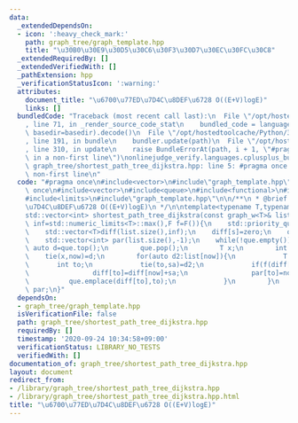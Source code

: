 ```yaml
---
data:
  _extendedDependsOn:
  - icon: ':heavy_check_mark:'
    path: graph_tree/graph_template.hpp
    title: "\u30B0\u30E9\u30D5\u30C6\u30F3\u30D7\u30EC\u30FC\u30C8"
  _extendedRequiredBy: []
  _extendedVerifiedWith: []
  _pathExtension: hpp
  _verificationStatusIcon: ':warning:'
  attributes:
    document_title: "\u6700\u77ED\u7D4C\u8DEF\u6728 O((E+V)logE)"
    links: []
  bundledCode: "Traceback (most recent call last):\n  File \"/opt/hostedtoolcache/Python/3.9.0/x64/lib/python3.9/site-packages/onlinejudge_verify/documentation/build.py\"\
    , line 71, in _render_source_code_stat\n    bundled_code = language.bundle(stat.path,\
    \ basedir=basedir).decode()\n  File \"/opt/hostedtoolcache/Python/3.9.0/x64/lib/python3.9/site-packages/onlinejudge_verify/languages/cplusplus.py\"\
    , line 191, in bundle\n    bundler.update(path)\n  File \"/opt/hostedtoolcache/Python/3.9.0/x64/lib/python3.9/site-packages/onlinejudge_verify/languages/cplusplus_bundle.py\"\
    , line 310, in update\n    raise BundleErrorAt(path, i + 1, \"#pragma once found\
    \ in a non-first line\")\nonlinejudge_verify.languages.cplusplus_bundle.BundleErrorAt:\
    \ graph_tree/shortest_path_tree_dijkstra.hpp: line 5: #pragma once found in a\
    \ non-first line\n"
  code: "#pragma once\n#include<vector>\n#include\"graph_template.hpp\"\n\n#pragma\
    \ once\n#include<vector>\n#include<queue>\n#include<functional>\n#include<tuple>\n\
    #include<limits>\n#include\"graph_template.hpp\"\n\n/**\n * @brief \u6700\u77ED\
    \u7D4C\u8DEF\u6728 O((E+V)logE)\n */\n\ntemplate<typename T,typename F=std::less<T>>\n\
    std::vector<int> shortest_path_tree_dijkstra(const graph_w<T>& list,int s,T zero=0,T\
    \ inf=std::numeric_limits<T>::max(),F f=F()){\n    std::priority_queue<std::pair<T,int>,std::vector<pair<T,int>>,std::greater<std::pair<T,int>>>que;\n\
    \    std::vector<T>diff(list.size(),inf);\n    diff[s]=zero;\n    que.push(make_pair(T(),s));\n\
    \    std::vector<int> par(list.size(),-1);\n    while(!que.empty()){\n       \
    \ auto d=que.top();\n        que.pop();\n        T x;\n        int now;\n    \
    \    tie(x,now)=d;\n        for(auto d2:list[now]){\n            T sa;\n     \
    \       int to;\n            tie(to,sa)=d2;\n            if(f(diff[now]+sa,diff[to])){\n\
    \                diff[to]=diff[now]+sa;\n                par[to]=now;\n      \
    \          que.emplace(diff[to],to);\n            }\n        }\n    }\n    return\
    \ par;\n}"
  dependsOn:
  - graph_tree/graph_template.hpp
  isVerificationFile: false
  path: graph_tree/shortest_path_tree_dijkstra.hpp
  requiredBy: []
  timestamp: '2020-09-24 10:34:58+09:00'
  verificationStatus: LIBRARY_NO_TESTS
  verifiedWith: []
documentation_of: graph_tree/shortest_path_tree_dijkstra.hpp
layout: document
redirect_from:
- /library/graph_tree/shortest_path_tree_dijkstra.hpp
- /library/graph_tree/shortest_path_tree_dijkstra.hpp.html
title: "\u6700\u77ED\u7D4C\u8DEF\u6728 O((E+V)logE)"
---
```

